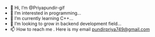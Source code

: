 - 👋 Hi, I’m @Priyapundir-gif
- 👀 I’m interested in programming...
- 🌱 I’m currently learning C++...
- 💞️ I’m looking to grow in backend development field...
- 📫 How to reach me . Here is my email
   pundirpriya749@gmail.com

<!---
Priyapundir-gif/Priyapundir-gif is a ✨ special ✨ repository because its `README.md` (this file) appears on your GitHub profile.
You can click the Preview link to take a look at your changes.
--->
